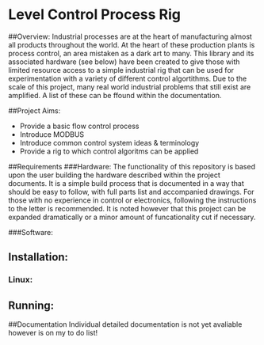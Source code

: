 # Level Control Process Rig

##Overview:
Industrial processes are at the heart of manufacturing almost all products throughout the world. At the heart of these production plants is process control, an area mistaken as a dark art to many. This library and its associated hardware (see below) have been created to give those with limited resource access to a simple industrial rig that can be used for experimentation with a variety of different control algortithms. Due to the scale of this project, many real world industrial problems that still exist are amplified. A list of these can be ffound within the documentation.

##Project Aims:
* Provide a basic flow control process
* Introduce MODBUS
* Introduce common control system ideas & terminology
* Provide a rig to which control algoritms can be applied

##Requirements
###Hardware:
The functionality of this repository is based upon the user building the hardware described within the project documents. It is a simple build process that is documented in a way that should be easy to follow, with full parts list and accompanied drawings. For those with no experience in control or electronics, following the instructions to the letter is recommended. It is noted however that this project can be expanded dramatically or a minor amount of funcationality cut if necessary.

###Software:
<IP>

## Installation:
### Linux:
<IP>

## Running:
<IP>

##Documentation
Individual detailed documentation is not yet avaliable however is on my to do list!
